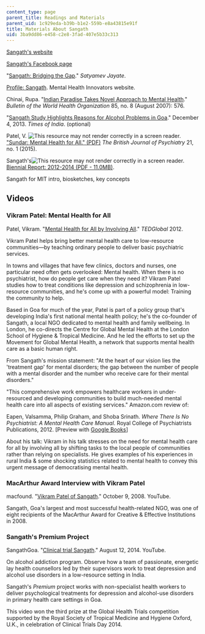 ```yaml
---
content_type: page
parent_title: Readings and Materials
parent_uid: 1c929eda-b39b-b1e2-559b-e8a43815e91f
title: Materials About Sangath
uid: 3ba9dd86-e458-c2e8-3fad-407e5b33c313
---
```


[Sangath's website](http://sangath.com/index.php)

[Sangath's Facebook page](https://www.facebook.com/sangath)

"[Sangath: Bridging the Gap](http://www.satyamevjayate.in/nurturing-mental-health/episode-5article.aspx?uid=s3e5-ar-a8)." _Satyamev Jayate_.

[Profile: Sangath](http://mhinnovation.net/organisations/sangath). Mental Health Innovators website.

Chinai, Rupa. "[Indian Paradise Takes Novel Approach to Mental Health](http://www.who.int/bulletin/volumes/85/8/07-020807/en/)." _Bulletin of the World Health Organization_ 85, no. 8 (August 2007): 576.

"[Sangath Study Highlights Reasons for Alcohol Problems in Goa](http://timesofindia.indiatimes.com/city/goa/Sangath-study-highlights-reasons-for-alcohol-problems-in-Goa/articleshow/26818762.cms)." December 4, 2013. _Times of India_. (optional)

Patel, V. ![This resource may not render correctly in a screen reader.](/images/inacessible.gif)["Sundar: Mental Health for All." (PDF)](http://sangath.com/images/file/SUNDAR-Vikram.pdf) _The British Journal of Psychiatry_ 21, no. 1 (2015).

Sangath's![This resource may not render correctly in a screen reader.](/images/inacessible.gif) [Biennial Report: 2012-2014 (PDF - 11.0MB)](http://www.sangath.com/images/file/Sangath%20Biennial%20Report%202012-14.pdf).

Sangath for MIT intro, biosketches, key concepts

Videos
------

### Vikram Patel: Mental Health for All

Patel, Vikram. "[Mental Health for All by Involving All](http://www.ted.com/talks/vikram_patel_mental_health_for_all_by_involving_all?language=en)." _TEDGlobal_ 2012.

Vikram Patel helps bring better mental health care to low-resource communities—by teaching ordinary people to deliver basic psychiatric services.

In towns and villages that have few clinics, doctors and nurses, one particular need often gets overlooked: Mental health. When there is no psychiatrist, how do people get care when they need it? Vikram Patel studies how to treat conditions like depression and schizophrenia in low-resource communities, and he's come up with a powerful model: Training the community to help.

Based in Goa for much of the year, Patel is part of a policy group that's developing India's first national mental health policy; he's the co-founder of Sangath, a local NGO dedicated to mental health and family wellbeing. In London, he co-directs the Centre for Global Mental Health at the London School of Hygiene & Tropical Medicine. And he led the efforts to set up the Movement for Global Mental Health, a network that supports mental health care as a basic human right.

From Sangath's mission statement: "At the heart of our vision lies the 'treatment gap' for mental disorders; the gap between the number of people with a mental disorder and the number who receive care for their mental disorders."

"This comprehensive work empowers healthcare workers in under-resourced and developing communities to build much-needed mental health care into all aspects of existing services." Amazon.com review of:

  Eapen, Valsamma, Philip Graham, and Shoba Srinath. _Where There Is No Psychiatrist: A Mental Health Care Manual_. Royal College of Psychiatrists Publications, 2012. \[Preview with [Google Books](http://books.google.com/books?id=ewEmAgAAQBAJ&printsec=frontcover)\]

About his talk: Vikram in his talk stresses on the need for mental health care for all by involving all by shifting tasks to the local people of communities rather than relying on specialists. He gives examples of his experiences in rural India & some shocking statistics related to mental health to convey this urgent message of democratising mental health.

### MacArthur Award Interview with Vikram Patel

macfound. "[Vikram Patel of Sangath](https://www.youtube.com/watch?v=ugmUYVVlPqQ)." October 9, 2008. YouTube.

Sangath, Goa's largest and most successful health-related NGO, was one of eight recipients of the MacArthur Award for Creative & Effective Institutions in 2008.

### Sangath's Premium Project

SangathGoa. "[Clinical trial Sangath](https://www.youtube.com/watch?v=gJvxJzdVgpA)." August 12, 2014. YouTube.

On alcohol addiction program. Observe how a team of passionate, energetic lay health counsellors led by their supervisors work to treat depression and alcohol use disorders in a low-resource setting in India.

Sangath's _Premium_ project works with non-specialist health workers to deliver psychological treatments for depression and alcohol-use disorders in primary health care settings in Goa.

This video won the third prize at the Global Health Trials competition supported by the Royal Society of Tropical Medicine and Hygiene Oxford, U.K., in celebration of Clinical Trials Day 2014.